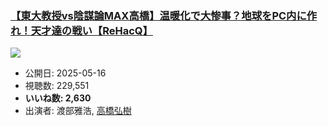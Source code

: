 ### [【東大教授vs陰謀論MAX高橋】温暖化で大惨事？地球をPC内に作れ！天才達の戦い【ReHacQ】](https://www.youtube.com/watch?v=OHCGPTIRG-g)
[![](https://img.youtube.com/vi/OHCGPTIRG-g/hqdefault.jpg)](https://www.youtube.com/watch?v=OHCGPTIRG-g)
-   公開日: 2025-05-16
-   視聴数: 229,551
-   **いいね数: 2,630**
-   出演者: 渡部雅浩, [高橋弘樹](/rehacq_fan/people/高橋弘樹 "wikilink")
